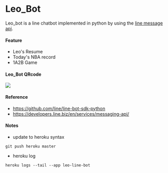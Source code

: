 # Leo_Bot

Leo_bot is a line chatbot implemented in python by using the [line message api](https://developers.line.biz/en/services/messaging-api/).

#### Feature
- Leo's Resume
- Today's NBA record
- 1A2B Game

#### Leo_Bot QRcode
![](http://qr-official.line.me/L/8Vwu3Mo0lE.png)

#### Reference
- https://github.com/line/line-bot-sdk-python
- https://developers.line.biz/en/services/messaging-api/


#### Notes
- update to heroku syntax
```
git push heroku master
```

- heroku log
```
heroku logs --tail --app leo-line-bot
```
